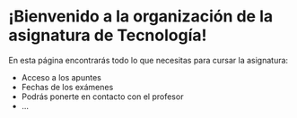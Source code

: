 # ¡Bienvenido a la organización de la asignatura de Tecnología!

En esta página encontrarás todo lo que necesitas para cursar la asignatura:
- Acceso a los apuntes
- Fechas de los exámenes
- Podrás ponerte en contacto con el profesor
- ...